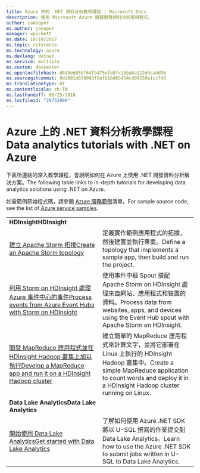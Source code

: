 ```yaml
---
title: Azure 中的 .NET 資料分析教學課程 | Microsoft Docs
description: 使用 Microsoft Azure 服務開發資料分析應用程式。
author: camsoper
ms.author: casoper
manager: wpickett
ms.date: 10/19/2017
ms.topic: reference
ms.technology: azure
ms.devlang: dotnet
ms.service: multiple
ms.custom: devcenter
ms.openlocfilehash: d843e605bf64fb475efe8fc1bba6a112ddca4d96
ms.sourcegitcommit: 9dd801d659803f5efb16d65454cd09258e1cc7d6
ms.translationtype: HT
ms.contentlocale: zh-TW
ms.lasthandoff: 06/25/2018
ms.locfileid: "29752900"
---
```

# <a name="data-analytics-tutorials-with-net-on-azure"></a><span data-ttu-id="641cb-103">Azure 上的 .NET 資料分析教學課程</span><span class="sxs-lookup"><span data-stu-id="641cb-103">Data analytics tutorials with .NET on Azure</span></span>

<span data-ttu-id="641cb-104">下表所連結的深入教學課程，會說明如何在 Azure 上使用 .NET 開發資料分析解決方案。</span><span class="sxs-lookup"><span data-stu-id="641cb-104">The following table links to in-depth tutorials for developing data analytics solutions using .NET on Azure.</span></span> 

<span data-ttu-id="641cb-105">如需範例原始程式碼，請參閱 [Azure 服務範例](https://azure.microsoft.com/resources/samples/?platform=dotnet)清單。</span><span class="sxs-lookup"><span data-stu-id="641cb-105">For sample source code, see the list of [Azure service samples](https://azure.microsoft.com/resources/samples/?platform=dotnet).</span></span>

| | |
|---|---|
| <span data-ttu-id="641cb-106">**HDInsight**</span><span class="sxs-lookup"><span data-stu-id="641cb-106">**HDInsight**</span></span> | |
| <span data-ttu-id="641cb-107">[建立 Apache Storm 拓撲][1]</span><span class="sxs-lookup"><span data-stu-id="641cb-107">[Create an Apache Storm topology][1]</span></span> | <span data-ttu-id="641cb-108">定義實作範例應用程式的拓撲，然後建置並執行專案。</span><span class="sxs-lookup"><span data-stu-id="641cb-108">Define a topology that implements a sample app, then build and run the project.</span></span> | 
| <span data-ttu-id="641cb-109">[利用 Storm on HDInsight 處理 Azure 事件中心的事件][2]</span><span class="sxs-lookup"><span data-stu-id="641cb-109">[Process events from Azure Event Hubs with Storm on HDInsight][2]</span></span> | <span data-ttu-id="641cb-110">使用事件中樞 Spout 搭配 Apache Storm on HDInsight 處理來自網站、應用程式和裝置的資料。</span><span class="sxs-lookup"><span data-stu-id="641cb-110">Process data from websites, apps, and devices using the Event Hub spout with Apache Storm on HDInsight.</span></span>
| <span data-ttu-id="641cb-111">[開發 MapReduce 應用程式並在 HDInsight Hadoop 叢集上加以執行][3]</span><span class="sxs-lookup"><span data-stu-id="641cb-111">[Develop a MapReduce app and run it on a HDInsight Hadoop cluster][3]</span></span> | <span data-ttu-id="641cb-112">建立簡單的 MapReduce 應用程式來計算文字，並將它部署在 Linux 上執行的 HDInsight Hadoop 叢集中。</span><span class="sxs-lookup"><span data-stu-id="641cb-112">Create a simple MapReduce application to count words and deploy it in a HDInsight Hadoop cluster running on Linux.</span></span> |
| <span data-ttu-id="641cb-113">**Data Lake Analytics**</span><span class="sxs-lookup"><span data-stu-id="641cb-113">**Data Lake Analytics**</span></span> | |
| <span data-ttu-id="641cb-114">[開始使用 Data Lake Analytics][4]</span><span class="sxs-lookup"><span data-stu-id="641cb-114">[Get started with Data Lake Analytics][4]</span></span> | <span data-ttu-id="641cb-115">了解如何使用 Azure .NET SDK 將以 U-SQL 撰寫的作業提交到 Data Lake Analytics。</span><span class="sxs-lookup"><span data-stu-id="641cb-115">Learn how to use the Azure .NET SDK to submit jobs written in U-SQL to Data Lake Analytics.</span></span>|


[1]: /azure/hdinsight/hdinsight-storm-develop-csharp-event-hub-topology
[2]: /azure/hdinsight/hdinsight-storm-develop-csharp-visual-studio-topology
[3]: /azure/hdinsight/hdinsight-hadoop-dotnet-csharp-mapreduce-streaming
[4]: /azure/data-lake-analytics/data-lake-analytics-get-started-net-sdk